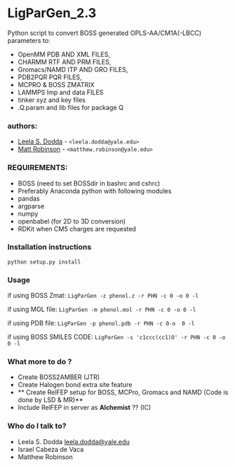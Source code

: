 # LigParGen_2.3


Python script to convert BOSS generated OPLS-AA/CM1A(-LBCC) parameters to:

- OpenMM PDB AND XML FILES,
- CHARMM RTF AND PRM FILES,
- Gromacs/NAMD ITP AND GRO FILES,
- PDB2PQR PQR FILES,  
- MCPRO & BOSS ZMATRIX
- LAMMPS lmp and data FILES
- tinker xyz and key files 
- .Q.param and  lib files for package Q

### authors: ###

* [Leela S. Dodda](https://github.com/leelasd) - `<leela.dodda@yale.edu>`
* [Matt Robinson](https://github.com/mc-robinson) - `<matthew.robinson@yale.edu>`

### REQUIREMENTS: ###
- BOSS (need to set BOSSdir in bashrc and cshrc)
- Preferably Anaconda python with following modules
- pandas 
- argparse
- numpy
- openbabel (for 2D to 3D conversion)
- RDKit when CM5 charges are requested

### Installation instructions ###

`python setup.py install`

### Usage 

if using BOSS Zmat:
`LigParGen -z phenol.z -r PHN -c 0 -o 0 -l` 

if using MOL file:
`LigParGen -m phenol.mol -r PHN -c 0 -o 0 -l`

if using PDB file:
`LigParGen -p phenol.pdb -r PHN -c 0-o  0 -l`

if using BOSS SMILES CODE: 
`LigParGen -s 'c1ccc(cc1)O' -r PHN -c 0 -o 0 -l` 

### What more to do ? ###

-  Create BOSS2AMBER  (JTR)
-  Create Halogen bond extra site feature
-  ** Create RelFEP setup for BOSS, MCPro, Gromacs and NAMD (Code is done by LSD & MR)**
-  Include RelFEP in server as **Alchemist** ?? (IC)

### Who do I talk to? ###

* Leela S. Dodda leela.dodda@yale.edu 
* Israel Cabeza de Vaca 
* Matthew Robinson 

